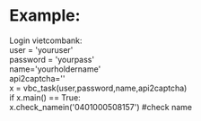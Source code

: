 # Example:
Login vietcombank: <br />
user = 'youruser' <br />
password = 'yourpass' <br />
name='yourholdername' <br /> 
api2captcha='' <br />
x = vbc_task(user,password,name,api2captcha) <br />
if x.main() == True: <br /> 
    x.check_namein('0401000508157') #check name <br />
